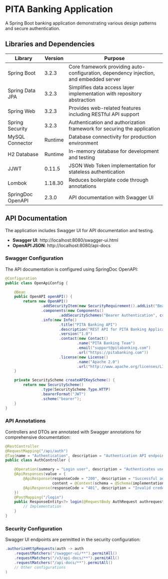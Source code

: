 # PITA Banking Application

A Spring Boot banking application demonstrating various design patterns and secure authentication.

## Libraries and Dependencies

| Library | Version | Purpose |
|---------|---------|---------|
| Spring Boot | 3.2.3 | Core framework providing auto-configuration, dependency injection, and embedded server |
| Spring Data JPA | 3.2.3 | Simplifies data access layer implementation with repository abstraction |
| Spring Web | 3.2.3 | Provides web-related features including RESTful API support |
| Spring Security | 3.2.3 | Authentication and authorization framework for securing the application |
| MySQL Connector | Runtime | Database connectivity for production environment |
| H2 Database | Runtime | In-memory database for development and testing |
| JJWT | 0.11.5 | JSON Web Token implementation for stateless authentication |
| Lombok | 1.18.30 | Reduces boilerplate code through annotations |
| SpringDoc OpenAPI | 2.3.0 | API documentation with Swagger UI |

## API Documentation

The application includes Swagger UI for API documentation and testing.

- **Swagger UI**: http://localhost:8080/swagger-ui.html
- **OpenAPI JSON**: http://localhost:8080/api-docs

### Swagger Configuration

The API documentation is configured using SpringDoc OpenAPI:

```java
@Configuration
public class OpenApiConfig {

    @Bean
    public OpenAPI openAPI() {
        return new OpenAPI()
                .addSecurityItem(new SecurityRequirement().addList("Bearer Authentication"))
                .components(new Components()
                        .addSecuritySchemes("Bearer Authentication", createAPIKeyScheme()))
                .info(new Info()
                        .title("PITA Banking API")
                        .description("REST API for PITA Banking Application")
                        .version("1.0")
                        .contact(new Contact()
                                .name("PITA Banking Team")
                                .email("support@pitabanking.com")
                                .url("https://pitabanking.com"))
                        .license(new License()
                                .name("Apache 2.0")
                                .url("http://www.apache.org/licenses/LICENSE-2.0.html")));
    }

    private SecurityScheme createAPIKeyScheme() {
        return new SecurityScheme()
                .type(SecurityScheme.Type.HTTP)
                .bearerFormat("JWT")
                .scheme("bearer");
    }
}
```

### API Annotations

Controllers and DTOs are annotated with Swagger annotations for comprehensive documentation:

```java
@RestController
@RequestMapping("/api/auth")
@Tag(name = "Authentication", description = "Authentication API endpoints")
public class AuthController {

    @Operation(summary = "Login user", description = "Authenticates user and returns JWT token")
    @ApiResponses(value = {
        @ApiResponse(responseCode = "200", description = "Successful authentication", 
                     content = @Content(schema = @Schema(implementation = Map.class))),
        @ApiResponse(responseCode = "401", description = "Invalid credentials")
    })
    @PostMapping("/login")
    public ResponseEntity<?> login(@RequestBody AuthRequest authrequest) {
        // Implementation
    }
}
```

### Security Configuration

Swagger UI endpoints are permitted in the security configuration:

```java
.authorizeHttpRequests(auth -> auth
    .requestMatchers("/swagger-ui/**").permitAll()
    .requestMatchers("/v3/api-docs/**").permitAll()
    .requestMatchers("/api-docs/**").permitAll()
    // Other configurations
)
```